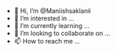 - 👋 Hi, I’m @Maniishsaklanii
- 👀 I’m interested in ...
- 🌱 I’m currently learning ...
- 💞️ I’m looking to collaborate on ...
- 📫 How to reach me ...

<!---
Maniishsaklanii/Maniishsaklanii is a ✨ special ✨ repository because its `README.md` (this file) appears on your GitHub profile.
You can click the Preview link to take a look at your changes.
--->
